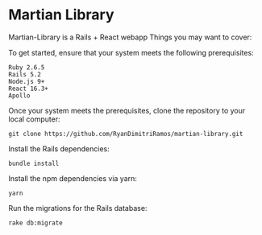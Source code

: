 # Martian Library

Martian-Library is a Rails + React webapp
Things you may want to cover:

To get started, ensure that your system meets the following prerequisites:

    Ruby 2.6.5
    Rails 5.2
    Node.js 9+
    React 16.3+
    Apollo

Once your system meets the prerequisites, clone the repository to your local computer:
```
git clone https://github.com/RyanDimitriRamos/martian-library.git
```
Install the Rails dependencies:
```
bundle install
```
Install the npm dependencies via yarn:
```
yarn
```
Run the migrations for the Rails database:
```
rake db:migrate
```
